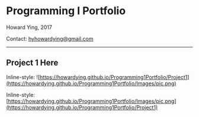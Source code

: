 # Programming I Portfolio
Howard Ying, 2017 

Contact: hyhowardying@gmail.com

---
## Project 1 Here
Inline-style: 
![https://howardying.github.io/Programming1Portfolio/Project1](https://howardying.github.io/Programming1Portfolio/Images/pic.png)

Inline-style: 
[https://howardying.github.io/Programming1Portfolio/Images/pic.png](https://howardying.github.io/Programming1Portfolio/Project1)
